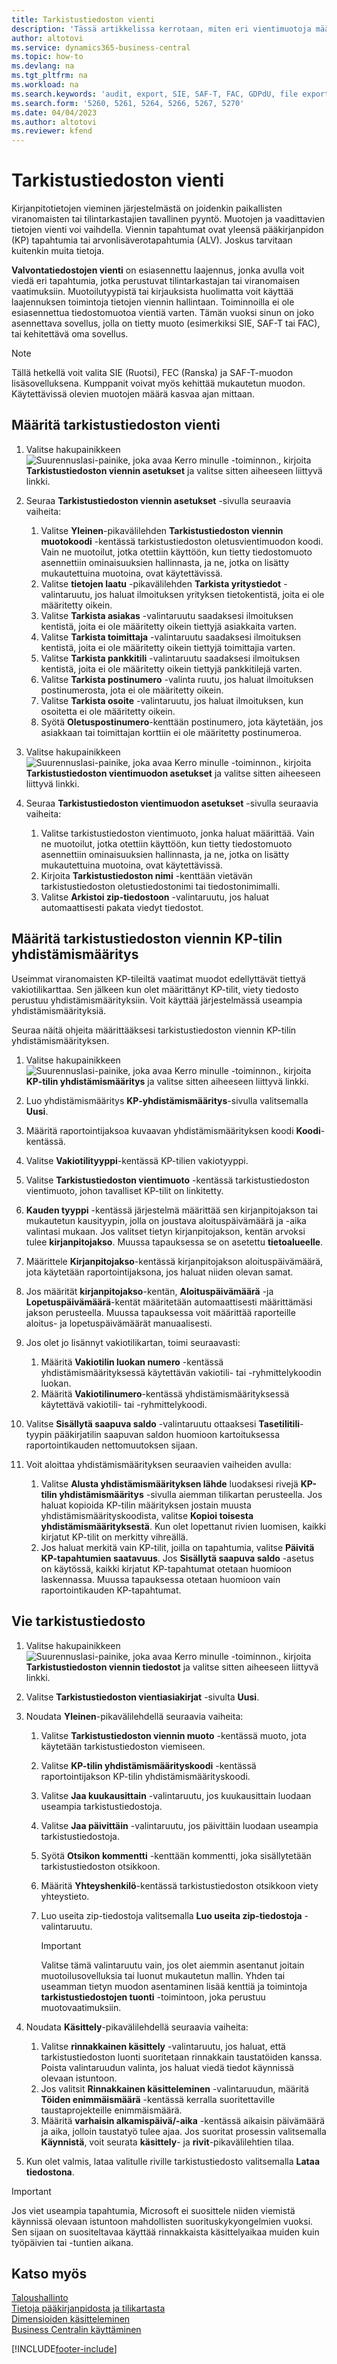 ```yaml
---
title: Tarkistustiedoston vienti
description: 'Tässä artikkelissa kerrotaan, miten eri vientimuotoja määritetään ja miten niitä käytetään tilintarkastajan tai viranomaisen vaatimusten perusteella.'
author: altotovi
ms.service: dynamics365-business-central
ms.topic: how-to
ms.devlang: na
ms.tgt_pltfrm: na
ms.workload: na
ms.search.keywords: 'audit, export, SIE, SAF-T, FAC, GDPdU, file export'
ms.search.form: '5260, 5261, 5264, 5266, 5267, 5270'
ms.date: 04/04/2023
ms.author: altotovi
ms.reviewer: kfend
---
```


# Tarkistustiedoston vienti

Kirjanpitotietojen vieminen järjestelmästä on joidenkin paikallisten viranomaisten tai tilintarkastajien tavallinen pyyntö. Muotojen ja vaadittavien tietojen vienti voi vaihdella. Viennin tapahtumat ovat yleensä pääkirjanpidon (KP) tapahtumia tai arvonlisäverotapahtumia (ALV). Joskus tarvitaan kuitenkin muita tietoja.

**Valvontatiedostojen vienti** on esiasennettu laajennus, jonka avulla voit viedä eri tapahtumia, jotka perustuvat tilintarkastajan tai viranomaisen vaatimuksiin. Muotoilutyypistä tai kirjauksista huolimatta voit käyttää laajennuksen toimintoja tietojen viennin hallintaan. Toiminnoilla ei ole esiasennettua tiedostomuotoa vientiä varten. Tämän vuoksi sinun on joko asennettava sovellus, jolla on tietty muoto (esimerkiksi SIE, SAF-T tai FAC), tai kehitettävä oma sovellus.

> [!NOTE]
> Tällä hetkellä voit valita SIE (Ruotsi), FEC (Ranska) ja SAF-T-muodon lisäsovelluksena. Kumppanit voivat myös kehittää mukautetun muodon. Käytettävissä olevien muotojen määrä kasvaa ajan mittaan.

## Määritä tarkistustiedoston vienti

1. Valitse hakupainikkeen ![Suurennuslasi-painike, joka avaa Kerro minulle -toiminnon.](media/ui-search/search_small.png "Kerro, mitä haluat tehdä"), kirjoita **Tarkistustiedoston viennin asetukset** ja valitse sitten aiheeseen liittyvä linkki.
2. Seuraa **Tarkistustiedoston viennin asetukset** -sivulla seuraavia vaiheita:

    1. Valitse **Yleinen**-pikavälilehden **Tarkistustiedoston viennin muotokoodi** -kentässä tarkistustiedoston oletusvientimuodon koodi. Vain ne muotoilut, jotka otettiin käyttöön, kun tietty tiedostomuoto asennettiin ominaisuuksien hallinnasta, ja ne, jotka on lisätty mukautettuina muotoina, ovat käytettävissä.
    2. Valitse **tietojen laatu** -pikavälilehden **Tarkista yritystiedot** -valintaruutu, jos haluat ilmoituksen yrityksen tietokentistä, joita ei ole määritetty oikein.
    3. Valitse **Tarkista asiakas** -valintaruutu saadaksesi ilmoituksen kentistä, joita ei ole määritetty oikein tiettyjä asiakkaita varten.
    4. Valitse **Tarkista toimittaja** -valintaruutu saadaksesi ilmoituksen kentistä, joita ei ole määritetty oikein tiettyjä toimittajia varten.
    5. Valitse **Tarkista pankkitili** -valintaruutu saadaksesi ilmoituksen kentistä, joita ei ole määritetty oikein tiettyjä pankkitilejä varten.
    6. Valitse **Tarkista postinumero** -valinta ruutu, jos haluat ilmoituksen postinumerosta, jota ei ole määritetty oikein.
    7. Valitse **Tarkista osoite** -valintaruutu, jos haluat ilmoituksen, kun osoitetta ei ole määritetty oikein.
    8. Syötä **Oletuspostinumero**-kenttään postinumero, jota käytetään, jos asiakkaan tai toimittajan korttiin ei ole määritetty postinumeroa.

3. Valitse hakupainikkeen ![Suurennuslasi-painike, joka avaa Kerro minulle -toiminnon.](media/ui-search/search_small.png "Kerro, mitä haluat tehdä"), kirjoita **Tarkistustiedoston vientimuodon asetukset** ja valitse sitten aiheeseen liittyvä linkki.
4. Seuraa **Tarkistustiedoston vientimuodon asetukset** -sivulla seuraavia vaiheita:

    1. Valitse tarkistustiedoston vientimuoto, jonka haluat määrittää. Vain ne muotoilut, jotka otettiin käyttöön, kun tietty tiedostomuoto asennettiin ominaisuuksien hallinnasta, ja ne, jotka on lisätty mukautettuina muotoina, ovat käytettävissä.
    2. Kirjoita **Tarkistustiedoston nimi** -kenttään vietävän tarkistustiedoston oletustiedostonimi tai tiedostonimimalli.
    3. Valitse **Arkistoi zip-tiedostoon** -valintaruutu, jos haluat automaattisesti pakata viedyt tiedostot.

## Määritä tarkistustiedoston viennin KP-tilin yhdistämismääritys

Useimmat viranomaisten KP-tileiltä vaatimat muodot edellyttävät tiettyä vakiotilikarttaa. Sen jälkeen kun olet määrittänyt KP-tilit, viety tiedosto perustuu yhdistämismäärityksiin. Voit käyttää järjestelmässä useampia yhdistämismäärityksiä.

Seuraa näitä ohjeita määrittääksesi tarkistustiedoston viennin KP-tilin yhdistämismäärityksen.

1. Valitse hakupainikkeen ![Suurennuslasi-painike, joka avaa Kerro minulle -toiminnon.](media/ui-search/search_small.png "Kerro, mitä haluat tehdä"), kirjoita **KP-tilin yhdistämismääritys** ja valitse sitten aiheeseen liittyvä linkki.
2. Luo yhdistämismääritys **KP-yhdistämismääritys**-sivulla valitsemalla **Uusi**.
3. Määritä raportointijaksoa kuvaavan yhdistämismäärityksen koodi **Koodi**-kentässä.
4. Valitse **Vakiotilityyppi**-kentässä KP-tilien vakiotyyppi.
5. Valitse **Tarkistustiedoston vientimuoto** -kentässä tarkistustiedoston vientimuoto, johon tavalliset KP-tilit on linkitetty.
6. **Kauden tyyppi** -kentässä järjestelmä määrittää sen kirjanpitojakson tai mukautetun kausityypin, jolla on joustava aloituspäivämäärä ja -aika valintasi mukaan. Jos valitset tietyn kirjanpitojakson, kentän arvoksi tulee **kirjanpitojakso**. Muussa tapauksessa se on asetettu **tietoalueelle**.
7. Määrittele **Kirjanpitojakso**-kentässä kirjanpitojakson aloituspäivämäärä, jota käytetään raportointijaksona, jos haluat niiden olevan samat.
8. Jos määrität **kirjanpitojakso**-kentän, **Aloituspäivämäärä** -ja **Lopetuspäivämäärä**-kentät määritetään automaattisesti määrittämäsi jakson perusteella. Muussa tapauksessa voit määrittää raporteille aloitus- ja lopetuspäivämäärät manuaalisesti.
9. Jos olet jo lisännyt vakiotilikartan, toimi seuraavasti:

    1. Määritä **Vakiotilin luokan numero**  -kentässä yhdistämismäärityksessä käytettävän vakiotili- tai -ryhmittelykoodin luokan.
    2. Määritä **Vakiotilinumero**-kentässä yhdistämismäärityksessä käytettävä vakiotili- tai -ryhmittelykoodi.

10. Valitse **Sisällytä saapuva saldo** -valintaruutu ottaaksesi **Tasetilitili**-tyypin pääkirjatilin saapuvan saldon huomioon kartoituksessa raportointikauden nettomuutoksen sijaan.
11. Voit aloittaa yhdistämismäärityksen seuraavien vaiheiden avulla:

    1. Valitse **Alusta yhdistämismäärityksen lähde** luodaksesi rivejä **KP-tilin yhdistämismääritys** -sivulla aiemman tilikartan perusteella. Jos haluat kopioida KP-tilin määrityksen jostain muusta yhdistämismäärityskoodista, valitse **Kopioi toisesta yhdistämismäärityksestä**. Kun olet lopettanut rivien luomisen, kaikki kirjatut KP-tilit on merkitty vihreällä.
    2. Jos haluat merkitä vain KP-tilit, joilla on tapahtumia, valitse **Päivitä KP-tapahtumien saatavuus**. Jos **Sisällytä saapuva saldo** -asetus on käytössä, kaikki kirjatut KP-tapahtumat otetaan huomioon laskennassa. Muussa tapauksessa otetaan huomioon vain raportointikauden KP-tapahtumat.

## Vie tarkistustiedosto

1. Valitse hakupainikkeen ![Suurennuslasi-painike, joka avaa Kerro minulle -toiminnon.](media/ui-search/search_small.png "Kerro, mitä haluat tehdä"), kirjoita **Tarkistustiedoston viennin tiedostot** ja valitse sitten aiheeseen liittyvä linkki.
2. Valitse **Tarkistustiedoston vientiasiakirjat** -sivulta **Uusi**.
3. Noudata **Yleinen**-pikavälilehdellä seuraavia vaiheita:

    1. Valitse **Tarkistustiedoston viennin muoto** -kentässä muoto, jota käytetään tarkistustiedoston viemiseen.
    2. Valitse **KP-tilin yhdistämismäärityskoodi** -kentässä raportointijakson KP-tilin yhdistämismäärityskoodi.
    3. Valitse **Jaa kuukausittain** -valintaruutu, jos kuukausittain luodaan useampia tarkistustiedostoja.
    4. Valitse **Jaa päivittäin** -valintaruutu, jos päivittäin luodaan useampia tarkistustiedostoja.
    5. Syötä **Otsikon kommentti** -kenttään kommentti, joka sisällytetään tarkistustiedoston otsikkoon.
    6. Määritä **Yhteyshenkilö**-kentässä tarkistustiedoston otsikkoon viety yhteystieto.
    7. Luo useita zip-tiedostoja valitsemalla **Luo useita zip-tiedostoja** -valintaruutu.

        > [!IMPORTANT]
        > Valitse tämä valintaruutu vain, jos olet aiemmin asentanut joitain muotoilusovelluksia tai luonut mukautetun mallin. Yhden tai useamman tietyn muodon asentaminen lisää kenttiä ja toimintoja **tarkistustiedostojen tuonti** -toimintoon, joka perustuu muotovaatimuksiin.

4. Noudata **Käsittely**-pikavälilehdellä seuraavia vaiheita:

    1. Valitse **rinnakkainen käsittely** -valintaruutu, jos haluat, että tarkistustiedoston luonti suoritetaan rinnakkain taustatöiden kanssa. Poista valintaruudun valinta, jos haluat viedä tiedot käynnissä olevaan istuntoon.
    2. Jos valitsit **Rinnakkainen käsitteleminen** -valintaruudun, määritä **Töiden enimmäismäärä** -kentässä kerralla suoritettaville taustaprojekteille enimmäismäärä.
    3. Määritä **varhaisin alkamispäivä/-aika** -kentässä aikaisin päivämäärä ja aika, jolloin taustatyö tulee ajaa. Jos suoritat prosessin valitsemalla **Käynnistä**, voit seurata **käsittely**- ja **rivit**-pikavälilehtien tilaa.

5. Kun olet valmis, lataa valitulle riville tarkistustiedosto valitsemalla **Lataa tiedostona**.

> [!IMPORTANT]
> Jos viet useampia tapahtumia, Microsoft ei suosittele niiden viemistä käynnissä olevaan istuntoon mahdollisten suorituskykyongelmien vuoksi. Sen sijaan on suositeltavaa käyttää rinnakkaista käsittelyaikaa muiden kuin työpäivien tai -tuntien aikana.

## Katso myös
[Taloushallinto](finance.md)  
[Tietoja pääkirjanpidosta ja tilikartasta](finance-general-ledger.md)  
[Dimensioiden käsitteleminen](finance-dimensions.md)  
[Business Centralin käyttäminen](ui-work-product.md)

[!INCLUDE[footer-include](includes/footer-banner.md)]
